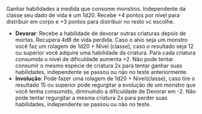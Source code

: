  Ganhar habilidades a medida que consome monstros. Independente da classe seu dado de vida é um 1d20. Recebe +4 pontos por nível para distribuir em corpo e +3 pontos para distribuir no resto vc escolhe.
- **Devorar**: Recebe a habilidade de devorar outras criaturas depois de mortas. Recupera 4d8 de vida perdida. Caso o alvo seja um monstro você faz um rolagem de 1d20 + Nível (classe), caso o resultado seja 12 ou superior você adquire uma habilidade da criatura. Para cada criatura consumida o nível de dificuldade aumenta +2. Não pode tentar consumir o mesmo espécie de criatura 2x para tentar ganhar suas habilidades, independente se passou ou não no teste anteriormente.
- **Involução**: Pode fazer uma rolagem de 1d20 + Nível(classe), caso tire o resultado 15 ou superior pode regurgitar a evolução de um monstro que você tenha consumido, diminuindo a dificuldade de Devorar em -2. Não pode tentar regurgitar a mesma criatura 2x para perder suas habilidades, independente se passou ou não no teste.